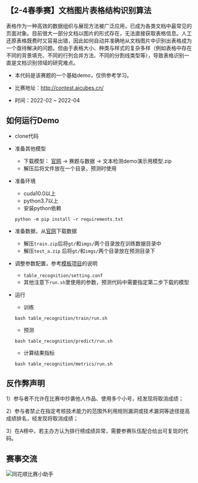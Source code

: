 ## 【2-4春季赛】文档图片表格结构识别算法

​	表格作为一种高效的数据组织与展现方法被广泛应用，已成为各类文档中最常见的页面对象。目前很大一部分文档以图片的形式存在，无法直接获取表格信息。人工还原表格既费时又容易出错，因此如何自动并准确地从文档图片中识别出表格成为一个亟待解决的问题。但由于表格大小、种类与样式的复杂多样（例如表格中存在不同的背景填充、不同的行列合并方法、不同的分割线类型等），导致表格识别一直是文档识别领域的研究难点。

- 本代码是该赛题的一个基础demo，仅供参考学习。


- 比赛地址：http://contest.aicubes.cn/	


- 时间：2022-02 ~ 2022-04



## 如何运行Demo

- clone代码


- 准备其他模型

  - 下载模型： [官网](http://contest.aicubes.cn/#/detail?topicId=27) -> 赛题与数据 -> 文本检测demo演示用模型.zip
  - 解压后将文件放在一个目录，预测时使用

- 准备环境

  - cuda10.0以上
  - python3.7以上
  - 安装python依赖

  ```
  python -m pip install -r requirements.txt
  ```

- 准备数据，从[官网](http://contest.aicubes.cn/#/detail?topicId=27)下载数据

  - 解压`train.zip`后将`gt/`和`imgs/`两个目录放在训练数据目录中
  - 解压`test_a.zip` 后将`gt/`和`imgs/`两个目录放在预测目录下

- 调整参数配置，参考[模板项目](https://github.com/10jqka-aicubes/project-demo)的说明

  - `table_recognition/setting.conf`
  - 其他注意下`run.sh`里使用的参数，预测代码中需要指定第二步下载的模型

- 运行

  - 训练

  ```
  bash table_recognition/train/run.sh
  ```

  - 预测

  ```
  bash table_recognition/predict/run.sh
  ```

  - 计算结果指标

  ```
  bash table_recognition/metrics/run.sh
  ```



## 反作弊声明

1）参与者不允许在比赛中抄袭他人作品、使用多个小号，经发现将取消成绩；

2）参与者禁止在指定考核技术能力的范围外利用规则漏洞或技术漏洞等途径提高成绩排名，经发现将取消成绩；

3）在A榜中，若主办方认为排行榜成绩异常，需要参赛队伍配合给出可复现的代码。



## 赛事交流

![同花顺比赛小助手](http://speech.10jqka.com.cn/arthmetic_operation/245984a4c8b34111a79a5151d5cd6024/客服微信.JPEG)